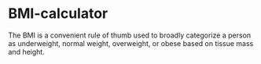 # BMI-calculator
The BMI is a convenient rule of thumb used to broadly categorize a person as underweight, normal weight, overweight, or obese based on tissue mass and height.
